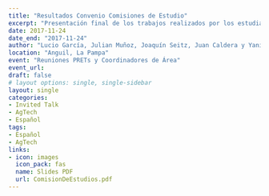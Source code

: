 ```yaml
---
title: "Resultados Convenio Comisiones de Estudio"
excerpt: "Presentación final de los trabajos realizados por los estudiantes de la carrera de Analista de Sistemas en la EEA Anguil como parte de sus practicas profesionales"
date: 2017-11-24
date_end: "2017-11-24"
author: "Lucio García, Julian Muñoz, Joaquín Seitz, Juan Caldera y Yanina Bellini Saibene"
location: "Anguil, La Pampa"
event: "Reuniones PRETs y Coordinadores de Área"
event_url: 
draft: false
# layout options: single, single-sidebar
layout: single
categories:
- Invited Talk
- AgTech
- Español
tags:
- Español
- AgTech
links:
- icon: images
  icon_pack: fas
  name: Slides PDF
  url: ComisionDeEstudios.pdf
---
```


